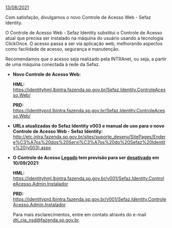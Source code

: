 <u>13/08/2021</u>

Com satisfação, divulgamos o novo Controle de Acesso Web - Sefaz Identity.

O Controle de Acesso Web - Sefaz Identity substitui o Controle de Acesso atual que precisa ser instalado na máquina do usuário usando a tecnologia ClickOnce. O acesso passa a ser via aplicação web, melhorando aspectos como facilidade de acesso, segurança e manutenção.

Recomendamos que o acesso seja realizado pela INTRAnet, ou seja, a partir de uma máquina conectada à rede da Sefaz.

- **Novo Controle de Acesso Web:**
 
  **HML:** https://identityhml.lbintra.fazenda.sp.gov.br/Sefaz.Identity.ControleAcesso.Web/

  **PRD:** https://identityprd.lbintra.fazenda.sp.gov.br/Sefaz.Identity.ControleAcesso.Web/

- **URLs atualizadas do Sefaz Identity v003 e manual de uso para o novo Controle de Acesso Web - Sefaz Identity:** 
http://etc.intra.fazenda.sp.gov.br/sites/suporte_desenv/SitePages/Endere%C3%A7os%20dos%20Servi%C3%A7os%20do%20Sefaz%20Identity%20(v003).aspx


- **O Controle de Acesso <u>Legado</u> tem previsão para ser <u>desativado</u> em 10/09/2021:**
 
   **HML:** https://identityhml.lbintra.fazenda.sp.gov.br/v001/Sefaz.Identity.ControleAcesso.Admin.Instalador

   **PRD:** https://identityprd.lbintra.fazenda.sp.gov.br/v001/Sefaz.Identity.ControleAcesso.Admin.Instalador
 
  Para mais esclarecimentos, entre em contato através do e-mail dti_cia_nsd@fazenda.sp.gov.br.
